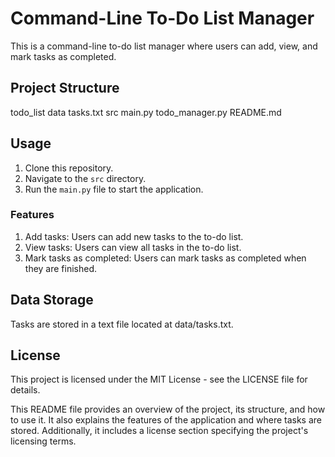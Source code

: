 # Command-Line To-Do List Manager

This is a command-line to-do list manager where users can add, view, and mark tasks as completed.

## Project Structure

todo_list
    data
        tasks.txt
    src
        main.py
        todo_manager.py
    README.md


## Usage

1. Clone this repository.
2. Navigate to the `src` directory.
3. Run the `main.py` file to start the application.

### Features
1. Add tasks: Users can add new tasks to the to-do list.
2. View tasks: Users can view all tasks in the to-do list.
3. Mark tasks as completed: Users can mark tasks as completed when they are finished.

## Data Storage
Tasks are stored in a text file located at data/tasks.txt.

## License
This project is licensed under the MIT License - see the LICENSE file for details.

This README file provides an overview of the project, its structure, and how to use it. It also explains the features of the application and where tasks are stored. Additionally, it includes a license section specifying the project's licensing terms.